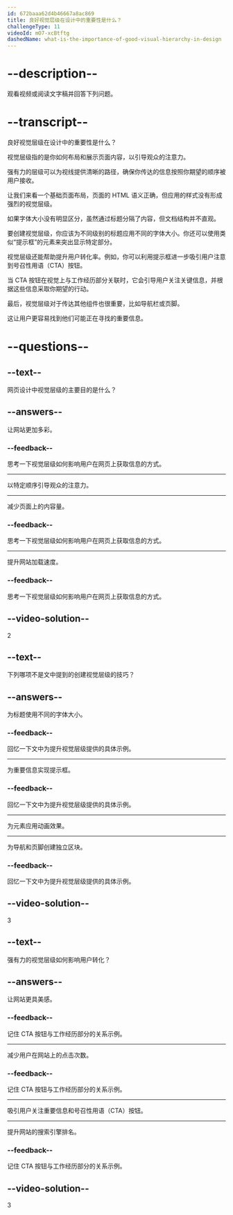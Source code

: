 ```yaml
---
id: 672baaa62d4b46667a8ac869
title: 良好视觉层级在设计中的重要性是什么？
challengeType: 11
videoId: mO7-xcBtftg
dashedName: what-is-the-importance-of-good-visual-hierarchy-in-design
---
```


# --description--

观看视频或阅读文字稿并回答下列问题。

# --transcript--

良好视觉层级在设计中的重要性是什么？

视觉层级指的是你如何布局和展示页面内容，以引导观众的注意力。

强有力的层级可以为视线提供清晰的路径，确保你传达的信息按照你期望的顺序被用户接收。

让我们来看一个基础页面布局，页面的 HTML 语义正确，但应用的样式没有形成强烈的视觉层级。

如果字体大小没有明显区分，虽然通过标题分隔了内容，但文档结构并不直观。

要创建视觉层级，你应该为不同级别的标题应用不同的字体大小。你还可以使用类似“提示框”的元素来突出显示特定部分。

视觉层级还能帮助提升用户转化率。例如，你可以利用提示框进一步吸引用户注意到号召性用语（CTA）按钮。

当 CTA 按钮在视觉上与工作经历部分关联时，它会引导用户关注关键信息，并根据这些信息采取你期望的行动。

最后，视觉层级对于传达其他组件也很重要，比如导航栏或页脚。

这让用户更容易找到他们可能正在寻找的重要信息。

# --questions--

## --text--

网页设计中视觉层级的主要目的是什么？

## --answers--

让网站更加多彩。

### --feedback--

思考一下视觉层级如何影响用户在网页上获取信息的方式。

---

以特定顺序引导观众的注意力。

---

减少页面上的内容量。

### --feedback--

思考一下视觉层级如何影响用户在网页上获取信息的方式。

---

提升网站加载速度。

### --feedback--

思考一下视觉层级如何影响用户在网页上获取信息的方式。

## --video-solution--

2

## --text--

下列哪项不是文中提到的创建视觉层级的技巧？

## --answers--

为标题使用不同的字体大小。

### --feedback--

回忆一下文中为提升视觉层级提供的具体示例。

---

为重要信息实现提示框。

### --feedback--

回忆一下文中为提升视觉层级提供的具体示例。

---

为元素应用动画效果。

---

为导航和页脚创建独立区块。

### --feedback--

回忆一下文中为提升视觉层级提供的具体示例。

## --video-solution--

3

## --text--

强有力的视觉层级如何影响用户转化？

## --answers--

让网站更具美感。

### --feedback--

记住 CTA 按钮与工作经历部分的关系示例。

---

减少用户在网站上的点击次数。

### --feedback--

记住 CTA 按钮与工作经历部分的关系示例。

---

吸引用户关注重要信息和号召性用语（CTA）按钮。

---

提升网站的搜索引擎排名。

### --feedback--

记住 CTA 按钮与工作经历部分的关系示例。

## --video-solution--

3


